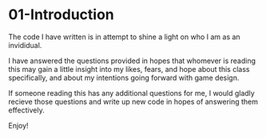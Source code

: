 # 01-Introduction

The code I have written is in attempt to shine a light on who I am as an invididual.

I have answered the questions provided in hopes that whomever is reading this may gain a little insight into my likes, fears, and hope about this class specifically, and about my intentions going forward with game design.

If someone reading this has any additional questions for me, I would gladly recieve those questions and write up new code in hopes of answering them effectively.

Enjoy!